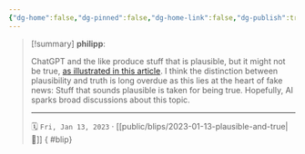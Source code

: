 ```yaml
---
{"dg-home":false,"dg-pinned":false,"dg-home-link":false,"dg-publish":true,"tags":["dgblip"],"created-date":"2023-01-13T00:00:00","disabled rules":["yaml-title","yaml-title-alias","file-name-heading"],"title":"philipp @ 2023-01-13","dg-permalink":"2023/01/13/plausible-and-true/","updated-date":"2025-04-30T22:27:37","dg-path":"blips/2023-01-13-plausible-and-true.md","permalink":"/2023/01/13/plausible-and-true/","dgPassFrontmatter":true}
---
```


> [!summary] **philipp**:
>
> ChatGPT and the like produce stuff that is plausible, but it might not be true, [as illustrated in this article](https://www.atomic14.com/2023/01/08/prioritising-plausability-over-truthfullness.html). I think the distinction between plausibility and truth is long overdue as this lies at the heart of fake news: Stuff that sounds plausible is taken for being true. Hopefully, AI sparks broad discussions about this topic.
> - - -
>
> 🗓️ `Fri, Jan 13, 2023` · [[public/blips/2023-01-13-plausible-and-true\|🔗]]
{ #blip}

